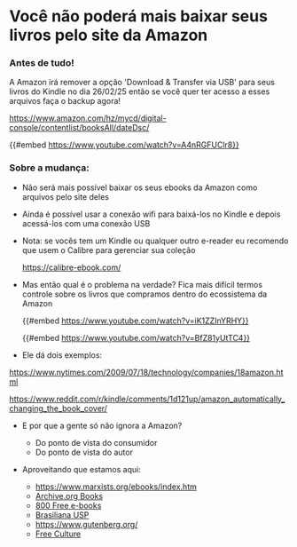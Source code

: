 # Você não poderá mais baixar seus livros pelo site da Amazon

### Antes de tudo!

A Amazon irá remover a opção 'Download & Transfer via USB' para seus livros do Kindle no dia 26/02/25 então se você quer ter acesso a esses arquivos faça o backup agora!

<https://www.amazon.com/hz/mycd/digital-console/contentlist/booksAll/dateDsc/>

{{#embed https://www.youtube.com/watch?v=A4nRGFUClr8}}

### Sobre a mudança:

- Não será mais possível baixar os seus ebooks da Amazon como arquivos pelo site deles
- Ainda é possível usar a conexão wifi para baixá-los no Kindle e depois acessá-los com uma conexão USB
- Nota: se vocês tem um Kindle ou qualquer outro e-reader eu recomendo que usem o Calibre para gerenciar sua coleção

  <https://calibre-ebook.com/>

- Mas então qual é o problema na verdade? Fica mais difícil termos controle sobre os livros que compramos dentro do ecossistema da Amazon

  {{#embed https://www.youtube.com/watch?v=iK1ZZInYRHY}}

  {{#embed https://www.youtube.com/watch?v=BfZ81yUtTC4}}

- Ele dá dois exemplos:

<https://www.nytimes.com/2009/07/18/technology/companies/18amazon.html>

<https://www.reddit.com/r/kindle/comments/1d121up/amazon_automatically_changing_the_book_cover/>

- E por que a gente só não ignora a Amazon?
  - Do ponto de vista do consumidor
  - Do ponto de vista do autor

- Aproveitando que estamos aqui:
  - <https://www.marxists.org/ebooks/index.htm>
  - [Archive.org Books](https://archive.org/details/inlibrary?sort=-publicdate "https://archive.org/details/inlibrary?sort=-publicdate")
  - [800 Free e-books](http://www.openculture.com/free_ebooks "http://www.openculture.com/free_ebooks")
  - [Brasiliana USP](http://www.brasiliana.usp.br/ "http://www.brasiliana.usp.br/")
  - <https://www.gutenberg.org/>
  - [Free Culture](http://www.free-culture.cc/ "http://www.free-culture.cc/")
